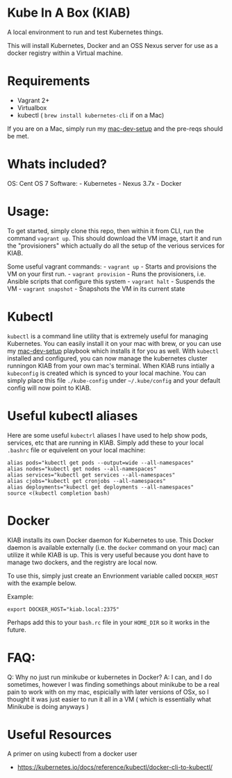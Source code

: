 # Kube In A Box (KIAB)

A local environment to run and test Kubernetes things.  

This will install Kubernetes, Docker and an OSS Nexus server for use as a docker registry within a Virtual machine.

# Requirements
- Vagrant 2+
- Virtualbox 
- kubectl ( `brew install kubernetes-cli` if on a Mac)

If you are on a Mac, simply run my [mac-dev-setup](https://github.com/nickmaccarthy/mac-dev-setup) and the pre-reqs should be met.

# Whats included?
OS: Cent OS 7
Software:
    - Kubernetes 
    - Nexus 3.7x
    - Docker 

# Usage:
To get started, simply clone this repo, then within it from CLI, run the command `vagrant up`.  This should download the VM image, start it and run the "provisioners" which actually do all the setup of the verious services for KIAB.

Some useful vagrant commands:
    - `vagrant up` - Starts and provisions the VM on your first run.
    - `vagrant provision` - Runs the provisioners, i.e. Ansible scripts that configure this system
    - `vagrant halt` - Suspends the VM
    - `vagrant snapshot` - Snapshots the VM in its current state

# Kubectl 
`kubectl` is a command line utility that is extremely useful for managing Kubernetes.  You can easily install it on your mac with brew, or you can use my [mac-dev-setup](https://github.com/nickmaccarthy/mac-dev-setup) playbook which installs it for you as well.  With `kubectl` installed and configured, you can now manage the kubernetes cluster runningon KIAB from your own mac's terminal.  When KIAB runs intially a `kubeconfig` is created which is synced to your local machine.  You can simply place this file `./kube-config` under `~/.kube/config` and your default config will now point to KIAB.

# Useful kubectl aliases
Here are some useful `kubectrl` aliases I have used to help show pods, services, etc that are running in KIAB.  Simply add these to your local `.bashrc` file or equivelent on your local machine:

```
alias pods="kubectl get pods --output=wide --all-namespaces"
alias nodes="kubectl get nodes --all-namespaces"
alias services="kubectl get services --all-namespaces"
alias cjobs="kubectl get cronjobs --all-namespaces"
alias deployments="kubectl get deployments --all-namespaces"
source <(kubectl completion bash)
```

# Docker
KIAB installs its own Docker daemon for Kubernetes to use.  This Docker daemon is available externally (i.e. the `docker` command on your mac) can utilize it while KIAB is up.   This is very useful because you dont have to manage two dockers, and the registry are local now.  

To use this, simply just create an Envrionment variable called `DOCKER_HOST` with the example below.  

Example:
```
export DOCKER_HOST="kiab.local:2375"
```

Perhaps add this to your `bash.rc` file in your `HOME_DIR` so it works in the future. 

# FAQ:
Q: Why no just run minikube or kubernetes in Docker?
A: I can, and I do sometimes, however I was finding somethings about minikube to be a real pain to work with on my mac, espicially with later versions of OSx, so I thought it was just easier to run it all in a VM ( which is essentially what Minikube is doing anyways )

# Useful Resources
A primer on using kubectl from a docker user
- https://kubernetes.io/docs/reference/kubectl/docker-cli-to-kubectl/
